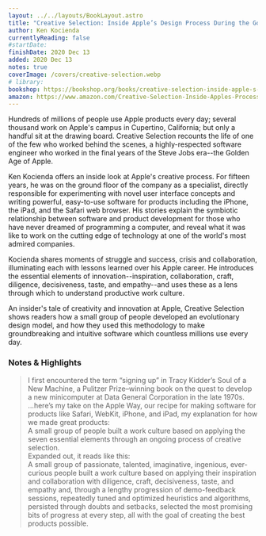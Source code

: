 ```yaml
---
layout: ../../layouts/BookLayout.astro
title: "Creative Selection: Inside Apple’s Design Process During the Golden Age of Steve Jobs"
author: Ken Kocienda
currentlyReading: false
#startDate:
finishDate: 2020 Dec 13
added: 2020 Dec 13
notes: true
coverImage: /covers/creative-selection.webp
# library:
bookshop: https://bookshop.org/books/creative-selection-inside-apple-s-design-process-during-the-golden-age-of-steve-jobs/9781250203410
amazon: https://www.amazon.com/Creative-Selection-Inside-Apples-Process/dp/1250194466
---
```


Hundreds of millions of people use Apple products every day; several thousand work on Apple's campus in Cupertino, California; but only a handful sit at the drawing board. Creative Selection recounts the life of one of the few who worked behind the scenes, a highly-respected software engineer who worked in the final years of the Steve Jobs era--the Golden Age of Apple.

Ken Kocienda offers an inside look at Apple's creative process. For fifteen years, he was on the ground floor of the company as a specialist, directly responsible for experimenting with novel user interface concepts and writing powerful, easy-to-use software for products including the iPhone, the iPad, and the Safari web browser. His stories explain the symbiotic relationship between software and product development for those who have never dreamed of programming a computer, and reveal what it was like to work on the cutting edge of technology at one of the world's most admired companies.

Kocienda shares moments of struggle and success, crisis and collaboration, illuminating each with lessons learned over his Apple career. He introduces the essential elements of innovation--inspiration, collaboration, craft, diligence, decisiveness, taste, and empathy--and uses these as a lens through which to understand productive work culture.

An insider's tale of creativity and innovation at Apple, Creative Selection shows readers how a small group of people developed an evolutionary design model, and how they used this methodology to make groundbreaking and intuitive software which countless millions use every day.

### Notes & Highlights
> I first encountered the term “signing up” in Tracy Kidder’s Soul of a New Machine, a Pulitzer Prize–winning book on the quest to develop a new minicomputer at Data General Corporation in the late 1970s.  
> …here’s my take on the Apple Way, our recipe for making software for products like Safari, WebKit, iPhone, and iPad, my explanation for how we made great products:  
> A small group of people built a work culture based on applying the seven essential elements through an ongoing process of creative selection.  
> Expanded out, it reads like this:  
> A small group of passionate, talented, imaginative, ingenious, ever-curious people built a work culture based on applying their inspiration and collaboration with diligence, craft, decisiveness, taste, and empathy and, through a lengthy progression of demo-feedback sessions, repeatedly tuned and optimized heuristics and algorithms, persisted through doubts and setbacks, selected the most promising bits of progress at every step, all with the goal of creating the best products possible.
